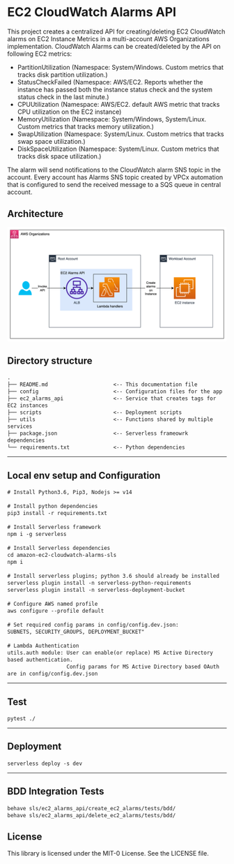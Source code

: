 # EC2 CloudWatch Alarms API
This project creates a centralized API for creating/deleting EC2 CloudWatch alarms on EC2 Instance Metrics in a multi-account AWS Organizations implementation.
CloudWatch Alarms can be created/deleted by the API on following EC2 metrics:
 * PartitionUtilization (Namespace: System/Windows. Custom metrics that tracks disk partition utilization.)
 * StatusCheckFailed (Namespace: AWS/EC2. Reports whether the instance has passed both the instance status check and the system status check in the last minute.)
 * CPUUtilization (Namespace: AWS/EC2. default AWS metric that tracks CPU utilization on the EC2 instance)
 * MemoryUtilization (Namespace: System/Windows, System/Linux. Custom metrics that tracks memory utilization.)
 * SwapUtilization (Namespace: System/Linux. Custom metrics that tracks swap space utilization.)
 * DiskSpaceUtilization (Namespace: System/Linux. Custom metrics that tracks disk space utilization.)

The alarm will send notifications to the CloudWatch alarm SNS topic in the account.
Every account has Alarms SNS topic created by VPCx automation that is configured to send the received message to a SQS queue in central account. 

## Architecture
![Architecture2](docs/arch.png)

## Directory structure
```
.
├── README.md                     <-- This documentation file
├── config                        <-- Configuration files for the app
├── ec2_alarms_api                <-- Service that creates tags for EC2 instances
├── scripts                       <-- Deployment scripts
├── utils                         <-- Functions shared by multiple services
├── package.json                  <-- Serverless frameowrk dependencies
└── requirements.txt              <-- Python dependencies
```

---
## Local env setup and Configuration

```
# Install Python3.6, Pip3, Nodejs >= v14

# Install python dependencies
pip3 install -r requirements.txt

# Install Serverless framework
npm i -g serverless

# Install Serverless dependencies
cd amazon-ec2-cloudwatch-alarms-sls
npm i

# Install serverless plugins; python 3.6 should already be installed
serverless plugin install -n serverless-python-requirements
serverless plugin install -n serverless-deployment-bucket

# Configure AWS named profile
aws configure --profile default 

# Set required config params in config/config.dev.json:
SUBNETS, SECURITY_GROUPS, DEPLOYMENT_BUCKET"

# Lambda Authentication
utils.auth module: User can enable(or replace) MS Active Directory based authentication.
                   Config params for MS Active Directory based OAuth are in config/config.dev.json
```
---
## Test
```shell script
pytest ./
```
----
## Deployment
```
serverless deploy -s dev
```
----
## BDD Integration Tests

```
behave sls/ec2_alarms_api/create_ec2_alarms/tests/bdd/
behave sls/ec2_alarms_api/delete_ec2_alarms/tests/bdd/
```

## License
This library is licensed under the MIT-0 License. See the LICENSE file.